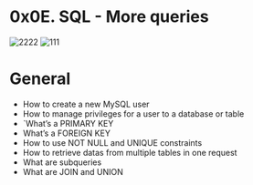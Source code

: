 # 0x0E. SQL - More queries


![2222](https://github.com/Official0mega/alx-higher_level_programming/assets/122806822/9f59cf7e-f77b-499b-bef2-98abce639ab8)
![111](https://github.com/Official0mega/alx-higher_level_programming/assets/122806822/082c1813-a56c-4769-8a80-5c1df728473a)

# General
* How to create a new MySQL user
* How to manage privileges for a user to a database or table
* `What’s a PRIMARY KEY
* What’s a FOREIGN KEY
* How to use NOT NULL and UNIQUE constraints
* How to retrieve datas from multiple tables in one request
* What are subqueries
* What are JOIN and UNION


